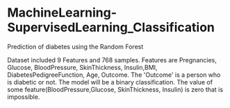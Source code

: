 # MachineLearning-SupervisedLearning_Classification
Prediction of diabetes using the Random Forest

Dataset included 9 Features and 768 samples.
Features are Pregnancies, Glucose, BloodPressure, SkinThickness, Insulin,BMI, DiabetesPedigreeFunction, Age, Outcome.
The 'Outcome' is a person who is diabetic or not.
The model will be a binary classification.
The value of some feature(BloodPressure,Glucose, SkinThickness, Insulin) is zero that is impossible.
